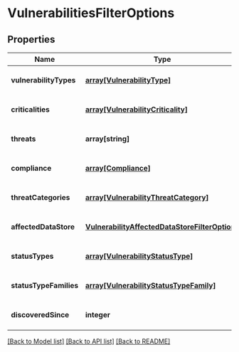 # VulnerabilitiesFilterOptions

## Properties
Name | Type | Description | Notes
------------ | ------------- | ------------- | -------------
**vulnerabilityTypes** | [**array[VulnerabilityType]**](VulnerabilityType.md) |  | [optional] [default to null]
**criticalities** | [**array[VulnerabilityCriticality]**](VulnerabilityCriticality.md) |  | [optional] [default to null]
**threats** | **array[string]** |  | [optional] [default to null]
**compliance** | [**array[Compliance]**](Compliance.md) |  | [optional] [default to null]
**threatCategories** | [**array[VulnerabilityThreatCategory]**](VulnerabilityThreatCategory.md) |  | [optional] [default to null]
**affectedDataStore** | [**VulnerabilityAffectedDataStoreFilterOptions**](VulnerabilityAffectedDataStoreFilterOptions.md) |  | [optional] [default to null]
**statusTypes** | [**array[VulnerabilityStatusType]**](VulnerabilityStatusType.md) |  | [optional] [default to null]
**statusTypeFamilies** | [**array[VulnerabilityStatusTypeFamily]**](VulnerabilityStatusTypeFamily.md) |  | [optional] [default to null]
**discoveredSince** | **integer** |  | [optional] [default to null]

[[Back to Model list]](../README.md#documentation-for-models) [[Back to API list]](../README.md#documentation-for-api-endpoints) [[Back to README]](../README.md)


